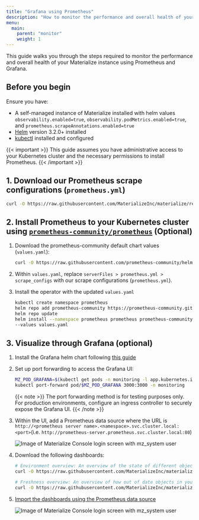 ```yaml
---
title: "Grafana using Prometheus"
description: "How to monitor the performance and overall health of your Materialize instance using Prometheus and Grafana."
menu:
  main:
    parent: "monitor"
    weight: 1
---
```


This guide walks you through the steps required to monitor the performance and
overall health of your Materialize instance using Prometheus and Grafana.

## Before you begin

Ensure you have:

- A self-managed instance of Materialize installed with helm values `observability.enabled=true`, `observability.podMetrics.enabled=true`, and `prometheus.scrapeAnnotations.enabled=true`
- [Helm](https://helm.sh/docs/intro/install/) version 3.2.0+ installed
- [kubectl](https://kubernetes.io/docs/tasks/tools/) installed and configured

{{< important >}}
This guide assumes you have administrative access to your Kubernetes cluster and the necessary permissions to install Prometheus.
{{< /important >}}

## 1. Download our Prometheus scrape configurations (`prometheus.yml`)
  ```bash
  curl -O https://raw.githubusercontent.com/MaterializeInc/materialize/refs/heads/self-managed-docs/v25.2/doc/user/data/monitoring/prometheus.yml
  ```


## 2. Install Prometheus to your Kubernetes cluster using [`prometheus-community/prometheus`](https://github.com/prometheus-community/helm-charts/tree/main/charts/prometheus) (Optional)

1. Download the prometheus-community default chart values (`values.yaml`):
   ```bash
   curl -O https://raw.githubusercontent.com/prometheus-community/helm-charts/refs/heads/main/charts/prometheus/values.yaml
   ```

2. Within `values.yaml`, replace `serverFiles > prometheus.yml > scrape_configs` with our scrape configurations (`prometheus.yml`).

3. Install the operator with the updated `values.yaml`
   ```bash
   kubectl create namespace prometheus
   helm repo add prometheus-community https://prometheus-community.github.io/helm-charts
   helm repo update
   helm install --namespace prometheus prometheus prometheus-community/prometheus \
   --values values.yaml
   ```

## 3. Visualize through Grafana (optional)

1. Install the Grafana helm chart following [this guide](https://grafana.com/docs/grafana/latest/setup-grafana/installation/helm/)


2.  Set up port forwarding to access the Grafana UI:
    ```bash
    MZ_POD_GRAFANA=$(kubectl get pods -n monitoring -l app.kubernetes.io/name=grafana -o custom-columns="NAME:.metadata.name" --no-headers)
    kubectl port-forward pod/$MZ_POD_GRAFANA 3000:3000 -n monitoring
    ```

    {{< note >}}
    The port forwarding method is for testing purposes only. For production environments, configure an ingress controller to securely expose the Grafana UI.
    {{< /note >}}

3. Within the UI, add a Prometheus data source where the URL is `http://<prometheus server name>.<namespace>.svc.cluster.local:<port>`(i.e. `http://prometheus-server.prometheus.svc.cluster.local:80`)

    ![Image of Materialize Console login screen with mz_system user](/images/grafana-prometheus-datasource-setup.png)

4. Download the following dashboards:
    ```bash
    # Environment overview: An overview of the state of different objects in your environment
    curl -O https://raw.githubusercontent.com/MaterializeInc/materialize/refs/heads/self-managed-docs/v25.2/doc/user/data/monitoring/grafana_dashboards/environment_overview_dashboard.json
    ```

     ```bash
     # Freshness overview: An overview of how out of date objects in your environment are
    curl -O https://raw.githubusercontent.com/MaterializeInc/materialize/refs/heads/self-managed-docs/v25.2/doc/user/data/monitoring/grafana_dashboards/freshness_overview_dashboard.json
    ```

5. [Import the dashboards using the Prometheus data source](https://grafana.com/docs/grafana/latest/dashboards/build-dashboards/import-dashboards/#importing-a-dashboard)

    ![Image of Materialize Console login screen with mz_system user](/images/grafana-monitoring-success.png)
